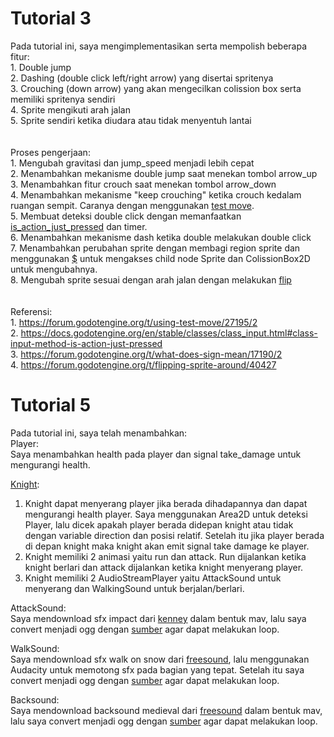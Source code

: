 # Tutorial 3
Pada tutorial ini, saya mengimplementasikan serta mempolish beberapa fitur: <br>
	1. Double jump <br>
	2. Dashing (double click left/right arrow) yang disertai spritenya <br>
	3. Crouching (down arrow) yang akan mengecilkan colission box serta memiliki spritenya sendiri <br>
	4. Sprite mengikuti arah jalan <br>
	5. Sprite sendiri ketika diudara atau tidak menyentuh lantai <br>
<br><br>
Proses pengerjaan: <br>
	1. Mengubah gravitasi dan jump_speed menjadi lebih cepat <br>
	2. Menambahkan mekanisme double jump saat menekan tombol arrow_up <br>
	3. Menambahkan fitur crouch saat menekan tombol arrow_down <br>
	4. Menambahkan mekanisme "keep crouching" ketika crouch kedalam ruangan sempit. Caranya dengan menggunakan [test move](https://forum.godotengine.org/t/using-test-move/27195/2). <br>
	5. Membuat deteksi double click dengan memanfaatkan [is_action_just_pressed](https://docs.godotengine.org/en/stable/classes/class_input.html#class-input-method-is-action-just-pressed) dan timer. <br>
	6. Menambahkan mekanisme dash ketika double melakukan double click <br>
	7. Menambahkan perubahan sprite dengan membagi region sprite dan menggunakan [$](https://forum.godotengine.org/t/what-does-sign-mean/17190/2) untuk mengakses child node Sprite dan ColissionBox2D untuk mengubahnya. <br>
	8. Mengubah sprite sesuai dengan arah jalan dengan melakukan [flip](https://forum.godotengine.org/t/flipping-sprite-around/40427) <br>
<br><br>
Referensi: <br>
	1. https://forum.godotengine.org/t/using-test-move/27195/2 <br>
	2. https://docs.godotengine.org/en/stable/classes/class_input.html#class-input-method-is-action-just-pressed <br>
	3. https://forum.godotengine.org/t/what-does-sign-mean/17190/2 <br>
	4. https://forum.godotengine.org/t/flipping-sprite-around/40427 <br>

# Tutorial 5
Pada tutorial ini, saya telah menambahkan: <br>
Player: <br>
Saya menambahkan health pada player dan signal take_damage untuk mengurangi health.

[Knight](https://oco.itch.io/medieval-fantasy-character-pack?download): <br>
1. Knight dapat menyerang player jika berada dihadapannya dan dapat mengurangi health player. Saya menggunakan Area2D untuk deteksi Player, lalu dicek apakah player berada didepan knight atau tidak dengan variable direction dan posisi relatif. Setelah itu jika player berada di depan knight maka knight akan emit signal take damage ke player.
2. Knight memiliki 2 animasi yaitu run dan attack. Run dijalankan ketika knight berlari dan attack dijalankan ketika knight menyerang player.
3. Knight memiliki 2 AudioStreamPlayer yaitu AttackSound untuk menyerang dan WalkingSound untuk berjalan/berlari.

AttackSound: <br>
Saya mendownload sfx impact dari [kenney](https://kenney.nl/assets/impact-sounds) dalam bentuk mav, lalu saya convert menjadi ogg dengan [sumber](https://convertio.co/wav-ogg/) agar dapat melakukan loop.

WalkSound: <br>
Saya mendownload sfx walk on snow dari [freesound](https://freesound.org/people/lwdickens/sounds/261224/), lalu menggunakan Audacity untuk memotong sfx pada bagian yang tepat. Setelah itu saya convert menjadi ogg dengan [sumber](https://convertio.co/wav-ogg/) agar dapat melakukan loop.

Backsound: <br>
Saya mendownload backsound medieval dari [freesound](https://freesound.org/people/gertraut_hecher/sounds/564024/) dalam bentuk mav, lalu saya convert menjadi ogg dengan [sumber](https://convertio.co/wav-ogg/) agar dapat melakukan loop.
